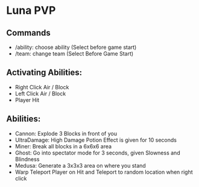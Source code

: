 # Luna PVP

## Commands
- /ability: choose ability (Select before game start)
- /team: change team (Select Before Game Start)

## Activating Abilities:
- Right Click Air / Block
- Left Click Air / Block
- Player Hit

## Abilities:
- Cannon: Explode 3 Blocks in front of you
- UltraDamage: High Damage Potion Effect is given for 10 seconds
- Miner: Break all blocks in a 6x6x6 area
- Ghost: Go into spectator mode for 3 seconds, given Slowness and Blindness
- Medusa: Generate a 3x3x3 area on where you stand
- Warp Teleport Player on Hit and Teleport to random location when right click

